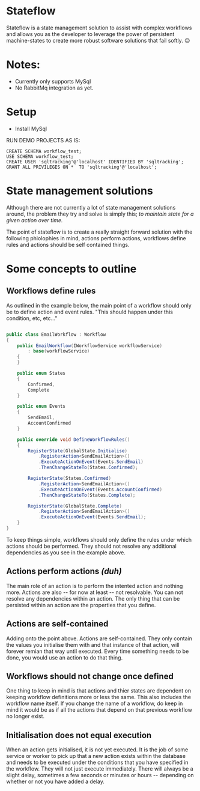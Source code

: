 # Stateflow
Stateflow is a state management solution to assist with complex workflows and allows you as the developer to leverage the power of persistent machine-states to create more robust software solutions that fail softly. 😉

# Notes:
- Currently only supports MySql
- No RabbitMq integration as yet.

# Setup
- Install MySql

RUN DEMO PROJECTS AS IS:
```mysql
CREATE SCHEMA workflow_test;
USE SCHEMA workflow_test;
CREATE USER 'sqltracking'@'localhost' IDENTIFIED BY 'sqltracking';
GRANT ALL PRIVILEGES ON *  TO 'sqltracking'@'localhost';
```

# State management solutions

Although there are not currently a lot of state management solutions around, the problem they try and solve is simply this; *to maintain state for a given action over time.*

The point of stateflow is to create a really straight forward solution with the following phiolophies in mind, actions perform actions, workflows define rules and actions should be self contained things.

# Some concepts to outline

## Workflows define rules

As outlined in the example below, the main point of a workflow should only be to define action and event rules. "This should happen under this condition, etc, etc..."

```csharp

public class EmailWorkflow : Workflow
{
    public EmailWorkflow(IWorkflowService workflowService)
        : base(workflowService)
    {
    }

    public enum States
    {
        Confirmed,
        Complete
    }

    public enum Events
    {
        SendEmail,
        AccountConfirmed
    }

    public override void DefineWorkflowRules()
    {
        RegisterState(GlobalState.Initialise)
            .RegisterAction<SendEmailAction>()
            .ExecuteActionOnEvent(Events.SendEmail)
            .ThenChangeStateTo(States.Confirmed);

        RegisterState(States.Confirmed)
            .RegisterAction<SendEmailAction>()
            .ExecuteActionOnEvent(Events.AccountConfirmed)
            .ThenChangeStateTo(States.Complete);

        RegisterState(GlobalState.Complete)
            .RegisterAction<SendEmailAction>()
            .ExecuteActionOnEvent(Events.SendEmail);
    }
}

```

To keep things simple, workflows should only define the rules under which actions should be performed. They should not resolve any additional dependencies as you see in the example above.

## Actions perform actions *(duh)*

The main role of an action is to perform the intented action and nothing more. Actions are also -- for now at least -- not resolvable. You can not resolve any dependencies within an action. The only thing that can be persisted within an action are the properties that you define.

## Actions are self-contained

Adding onto the point above. Actions are self-contained. They only contain the values you initialise them with and that instance of that action, will forever remian that way until executed. Every time something needs to be done, you would use an action to do that thing.

## Workflows should not change once defined

One thing to keep in mind is that actions and thier states are dependent on keeping workflow definitions more or less the same. This also includes the workflow name itself. If you change the name of a workflow, do keep in mind it would be as if all the actions that depend on that previous workflow no longer exist.

## Initialisation does not equal execution

When an action gets initialised, it is not yet executed. It is the job of some service or worker to pick up that a new action exists within the database and needs to be executed under the conditions that you have specified in the workflow. They will not just execute immediately. There will always be a slight delay, sometimes a few seconds or minutes or hours -- depending on whether or not you have added a delay.
